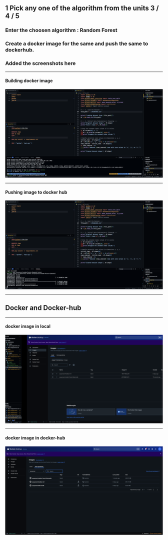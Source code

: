 ## 1 Pick any one of the algorithm from the units 3 / 4 / 5

### Enter the choosen algorithm : Random Forest

### Create a docker image for the same and push the same to dockerhub.

### Added the screenshots here

---

#### Building docker image

   <img src="./images/building.png">

---

#### Pushing image to docker hub

   <img src="./images/pushing-to-docker-hub.png">

---

## Docker and Docker-hub

---

#### docker image in local

   <img src="./images/docker-image.png">

---

#### docker image in docker-hub

   <img src="./images/docker-hub-image.png">
